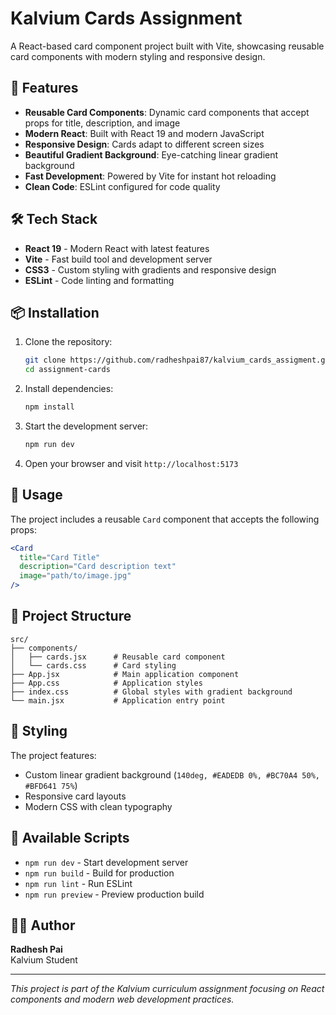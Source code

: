 # Kalvium Cards Assignment

A React-based card component project built with Vite, showcasing reusable card components with modern styling and responsive design.

## 🚀 Features

- **Reusable Card Components**: Dynamic card components that accept props for title, description, and image
- **Modern React**: Built with React 19 and modern JavaScript
- **Responsive Design**: Cards adapt to different screen sizes
- **Beautiful Gradient Background**: Eye-catching linear gradient background
- **Fast Development**: Powered by Vite for instant hot reloading
- **Clean Code**: ESLint configured for code quality

## 🛠️ Tech Stack

- **React 19** - Modern React with latest features
- **Vite** - Fast build tool and development server
- **CSS3** - Custom styling with gradients and responsive design
- **ESLint** - Code linting and formatting

## 📦 Installation

1. Clone the repository:
   ```bash
   git clone https://github.com/radheshpai87/kalvium_cards_assigment.git
   cd assignment-cards
   ```

2. Install dependencies:
   ```bash
   npm install
   ```

3. Start the development server:
   ```bash
   npm run dev
   ```

4. Open your browser and visit `http://localhost:5173`

## 🎯 Usage

The project includes a reusable `Card` component that accepts the following props:

```jsx
<Card 
  title="Card Title"
  description="Card description text"
  image="path/to/image.jpg"
/>
```

## 📁 Project Structure

```
src/
├── components/
│   ├── cards.jsx      # Reusable card component
│   └── cards.css      # Card styling
├── App.jsx            # Main application component
├── App.css            # Application styles
├── index.css          # Global styles with gradient background
└── main.jsx           # Application entry point
```

## 🎨 Styling

The project features:
- Custom linear gradient background (`140deg, #EADEDB 0%, #BC70A4 50%, #BFD641 75%`)
- Responsive card layouts
- Modern CSS with clean typography

## 🔧 Available Scripts

- `npm run dev` - Start development server
- `npm run build` - Build for production
- `npm run lint` - Run ESLint
- `npm run preview` - Preview production build

## 👨‍💻 Author

**Radhesh Pai**  
Kalvium Student

---

*This project is part of the Kalvium curriculum assignment focusing on React components and modern web development practices.*


